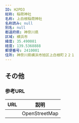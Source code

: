 ```yaml
---
ID: H2PD3
総称: 稲荷神社
名称: 上白根稲荷神社
名称読み: null
別名: null
都道府県: 神奈川県
区域: 横浜市
緯度: 35.490081
経度: 139.5368888
郵便番号: 2410001
住所: 神奈川県横浜市旭区上白根町２２１
---
```


## その他

### 参考URL

| URL | 説明          |
| --- | ------------- |
|     | OpenStreetMap |
